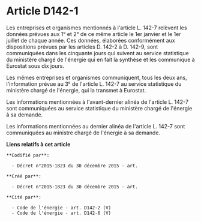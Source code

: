 # Article D142-1

Les entreprises et organismes mentionnés à l'article L. 142-7 relèvent les données prévues aux 1° et 2° de ce même article le
1er janvier et le 1er juillet de chaque année. Ces données, élaborées conformément aux dispositions prévues par les articles
D. 142-2 à D. 142-9, sont communiquées dans les cinquante jours qui suivent au service statistique du ministère chargé de
l'énergie qui en fait la synthèse et les communique à Eurostat sous dix jours.

Les mêmes entreprises et organismes communiquent, tous les deux ans, l'information prévue au 3° de l'article L. 142-7 au
service statistique du ministère chargé de l'énergie, qui la transmet à Eurostat.

Les informations mentionnées à l'avant-dernier alinéa de l'article L. 142-7 sont communiquées au service statistique du
ministère chargé de l'énergie à sa demande.

Les informations mentionnées au dernier alinéa de l'article L. 142-7 sont communiquées au ministre chargé de l'énergie à sa
demande.

**Liens relatifs à cet article**

	**Codifié par**:

	  - Décret n°2015-1823 du 30 décembre 2015 - art.

	**Créé par**:

	  - Décret n°2015-1823 du 30 décembre 2015 - art.

	**Cité par**:

	  - Code de l'énergie - art. D142-2 (V)
	  - Code de l'énergie - art. D142-6 (V)
